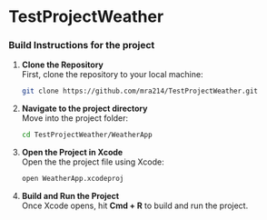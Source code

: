 # TestProjectWeather


### Build Instructions for the project

1. **Clone the Repository**  
   First, clone the repository to your local machine:

   ```bash
   git clone https://github.com/mra214/TestProjectWeather.git
   ```

2. **Navigate to the project directory**  
   Move into the project folder:

   ```bash
   cd TestProjectWeather/WeatherApp
   ```

3. **Open the Project in Xcode**  
   Open the the project file using Xcode:

   ```bash
   open WeatherApp.xcodeproj
   ```

4. **Build and Run the Project**  
   Once Xcode opens, hit **Cmd + R** to build and run the project.
